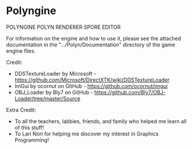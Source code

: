 # Polyngine
POLYNGINE					POLYN RENDERER					SPORE EDITOR

For information on the engine and how to use it, please see the attached documentation in the ".../Polyn/Documentation" directory of the game engine files.

Credit:
-	DDSTextureLoader by Microsoft		- https://github.com/Microsoft/DirectXTK/wiki/DDSTextureLoader
-	ImGui by ocornut on GitHub			- https://github.com/ocornut/imgui
-	OBJ_Loader by Bly7 on GitHub		- https://github.com/Bly7/OBJ-Loader/tree/master/Source

Extra Credit: 
-	To all the teachers, labbies, friends, and family who helped me learn all of this stuff!
-	To Lari Nori for helping me discover my interest in Graphics Programming!
